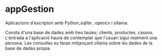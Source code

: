 # appGestion
Aplicacions d'escriptori amb Python,sqlite·, opencv i ollama.

Consta d'una base de dades amb tres taules; clients, productes, cassos.
L'entrada a l'aplicació haurà de contemplar que l'usuari sigui realment una persona.
Les consultes es faran mitjançant ollama sobre les dades de la base de dades pròpia. 
